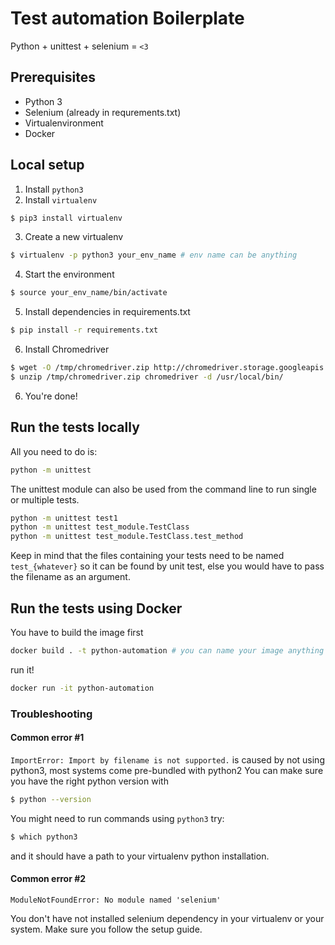 # Test automation Boilerplate

Python + unittest + selenium = `<3`

## Prerequisites

- Python 3
- Selenium (already in requrements.txt)
- Virtualenvironment
- Docker

## Local setup


1. Install `python3` 
2. Install `virtualenv` 
```bash
$ pip3 install virtualenv
```

3. Create a new virtualenv
```bash
$ virtualenv -p python3 your_env_name # env name can be anything
```

4. Start the environment
```bash
$ source your_env_name/bin/activate
```

5. Install dependencies in requirements.txt
```bash
$ pip install -r requirements.txt
```

6. Install Chromedriver
```bash
$ wget -O /tmp/chromedriver.zip http://chromedriver.storage.googleapis.com/`curl -sS chromedriver.storage.googleapis.com/LATEST_RELEASE`/chromedriver_linux64.zip
$ unzip /tmp/chromedriver.zip chromedriver -d /usr/local/bin/
```

6. You're done!

## Run the tests locally

All you need to do is:
```bash
python -m unittest
```

The unittest module can also be used from the command line to run single or multiple tests.

```bash
python -m unittest test1
python -m unittest test_module.TestClass
python -m unittest test_module.TestClass.test_method
```

Keep in mind that the files containing your tests need to be named `test_{whatever}` so it can be found by unit test, 
else you would have to pass the filename as an argument.

## Run the tests using Docker

You have to build the image first
```bash
docker build . -t python-automation # you can name your image anything you want just remember it.
```
run it!
```bash
docker run -it python-automation
```

### Troubleshooting

#### Common error #1


`ImportError: Import by filename is not supported.`
 is caused by not using python3, most systems come pre-bundled with python2
You can make sure you have the right python version with
```bash
$ python --version
```
You might need to run commands using `python3` try:
```bash
$ which python3
```
and it should have a path to your virtualenv python installation.

#### Common error #2

`ModuleNotFoundError: No module named 'selenium'`

You don't have not installed selenium dependency in your virtualenv or your system.
Make sure you follow the setup guide.
